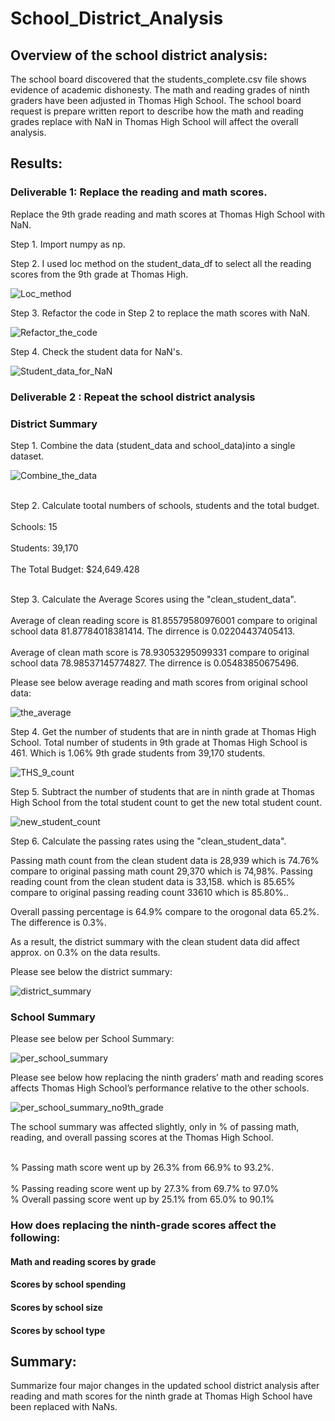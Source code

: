 # School_District_Analysis
## Overview of the school district analysis: 
The school board discovered that the students_complete.csv file shows evidence of academic dishonesty. The math and reading grades of ninth graders have been adjusted in Thomas High School. The school board request is prepare written report to describe how the math and reading grades replace with NaN in Thomas High School will affect the overall analysis.

## Results: 
### Deliverable 1: Replace the reading and math scores.
Replace the 9th grade reading and math scores at Thomas High School with NaN.

Step 1. Import numpy as np.

Step 2. I used loc method on the student_data_df to select all the reading scores from the 9th grade at Thomas High.

![Loc_method](Loc_method.png)

Step 3. Refactor the code in Step 2 to replace the math scores with NaN.

![Refactor_the_code](Refactor_the_code.png)

Step 4. Check the student data for NaN's. 

![Student_data_for_NaN](Student_data_for_NaN.png)

### Deliverable 2 : Repeat the school district analysis
### District Summary
Step 1. Combine the data (student_data and school_data)into a single dataset.

![Combine_the_data](Combine_the_data.png)

<br>Step 2. Calculate tootal numbers of schools, students and the total budget.</br>
<br>Schools: 15</br>
<br>Students: 39,170</br>
<br>The Total Budget: $24,649.428</br>

<br>Step 3. Calculate the Average Scores using the "clean_student_data".</br>
<br>Average of clean reading score is 81.85579580976001 compare to original school data 81.87784018381414. The dirrence is 0.02204437405413.</br>
<br>Average of clean math score is 78.93053295099331 compare to original school data 78.98537145774827. The dirrence is 0.05483850675496.</br>

Please see below average reading and math scores from original school data:

![the_average](the_average.png)


Step 4. Get the number of students that are in ninth grade at Thomas High School.
Total number of students in 9th grade at Thomas High School is 461. Which is 1.06% 9th grade students from 39,170 students.

![THS_9_count](THS_9_count.png)

Step 5. Subtract the number of students that are in ninth grade at Thomas High School from the total student count to get the new total student count.

![new_student_count](new_student_count.png)

Step 6. Calculate the passing rates using the "clean_student_data".

<bk>Passing math count from the clean student data is 28,939 which is 74.76% compare to original passing math count 29,370 which is 74,98%.</bk>
<bk>Passing reading count from the clean student data is 33,158. which  is 85.65% compare to original passing reading count 33610 which is 85.80%..</bk> 

Overall passing percentage is 64.9% compare to the orogonal data 65.2%. The difference is 0.3%.

As a result, the district summary with the clean student data did affect approx. on 0.3% on the data results.

Please see below the district summary:

![district_summary](district_summary.png)

### School Summary 
Please see below per School Summary:

![per_school_summary](per_school_summary.png)

Please see below how replacing the ninth graders’ math and reading scores affects Thomas High School’s performance relative to the other schools.

![per_school_summary_no9th_grade](per_school_summary_no9th_grade.png)

<bk>The school summary was affected slightly, only in % of passing math, reading, and overall passing scores at the Thomas High School.</bk>

<br>% Passing math score went up by 26.3% from 66.9% to 93.2%.</br>
<br>% Passing reading score went up by 27.3% from 69.7% to 97.0% </br>
<be>% Overall passing score went up by 25.1% from 65.0% to 90.1%

### How does replacing the ninth-grade scores affect the following:

#### Math and reading scores by grade


#### Scores by school spending


#### Scores by school size


#### Scores by school type





## Summary: 

Summarize four major changes in the updated school district analysis after reading and math scores for the ninth grade at Thomas High School have been replaced with NaNs.